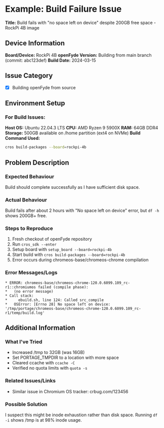 # Example: Build Failure Issue

**Title:** Build fails with "no space left on device" despite 200GB free space - RockPi 4B image

## Device Information
**Board/Device:** RockPi 4B
**openFyde Version:** Building from main branch (commit: abc123def)
**Build Date:** 2024-03-15

## Issue Category
- [x] Building openFyde from source

## Environment Setup

### For Build Issues:
**Host OS:** Ubuntu 22.04.3 LTS
**CPU:** AMD Ryzen 9 5900X
**RAM:** 64GB DDR4
**Storage:** 500GB available on /home partition (ext4 on NVMe)
**Build Command Used:** 
```bash
cros build-packages --board=rockpi-4b
```

## Problem Description

### Expected Behaviour
Build should complete successfully as I have sufficient disk space.

### Actual Behaviour
Build fails after about 2 hours with "No space left on device" error, but `df -h` shows 200GB+ free.

### Steps to Reproduce
1. Fresh checkout of openFyde repository
2. Run `cros_sdk --enter`
3. Setup board with `setup_board --board=rockpi-4b`
4. Start build with `cros build-packages --board=rockpi-4b`
5. Error occurs during chromeos-base/chromeos-chrome compilation

### Error Messages/Logs
```
* ERROR: chromeos-base/chromeos-chrome-120.0.6099.109_rc-r1::chromiumos failed (compile phase):
*   (no error message)
* Call stack:
*     ebuild.sh, line 124: Called src_compile
*   OSError: [Errno 28] No space left on device: '/tmp/portage/chromeos-base/chromeos-chrome-120.0.6099.109_rc-r1/temp/build.log'
```

## Additional Information

### What I've Tried
- Increased /tmp to 32GB (was 16GB)
- Set PORTAGE_TMPDIR to a location with more space
- Cleared ccache with `ccache -C`
- Verified no quota limits with `quota -s`

### Related Issues/Links
- Similar issue in Chromium OS tracker: crbug.com/123456

### Possible Solution
I suspect this might be inode exhaustion rather than disk space. Running `df -i` shows /tmp is at 98% inode usage.